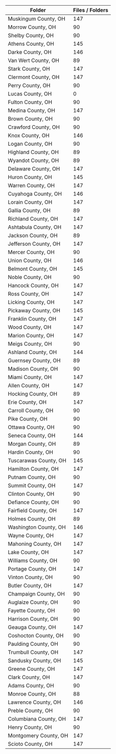 | Folder                |   Files / Folders |
|-----------------------|-------------------|
| Muskingum County, OH  |               147 |
| Morrow County, OH     |                90 |
| Shelby County, OH     |                90 |
| Athens County, OH     |               145 |
| Darke County, OH      |               146 |
| Van Wert County, OH   |                89 |
| Stark County, OH      |               147 |
| Clermont County, OH   |               147 |
| Perry County, OH      |                90 |
| Lucas County, OH      |                 0 |
| Fulton County, OH     |                90 |
| Medina County, OH     |               147 |
| Brown County, OH      |                90 |
| Crawford County, OH   |                90 |
| Knox County, OH       |               146 |
| Logan County, OH      |                90 |
| Highland County, OH   |                89 |
| Wyandot County, OH    |                89 |
| Delaware County, OH   |               147 |
| Huron County, OH      |               145 |
| Warren County, OH     |               147 |
| Cuyahoga County, OH   |               146 |
| Lorain County, OH     |               147 |
| Gallia County, OH     |                89 |
| Richland County, OH   |               147 |
| Ashtabula County, OH  |               147 |
| Jackson County, OH    |                89 |
| Jefferson County, OH  |               147 |
| Mercer County, OH     |                90 |
| Union County, OH      |               146 |
| Belmont County, OH    |               145 |
| Noble County, OH      |                90 |
| Hancock County, OH    |               147 |
| Ross County, OH       |               147 |
| Licking County, OH    |               147 |
| Pickaway County, OH   |               145 |
| Franklin County, OH   |               147 |
| Wood County, OH       |               147 |
| Marion County, OH     |               147 |
| Meigs County, OH      |                90 |
| Ashland County, OH    |               144 |
| Guernsey County, OH   |                89 |
| Madison County, OH    |                90 |
| Miami County, OH      |               147 |
| Allen County, OH      |               147 |
| Hocking County, OH    |                89 |
| Erie County, OH       |               147 |
| Carroll County, OH    |                90 |
| Pike County, OH       |                90 |
| Ottawa County, OH     |                90 |
| Seneca County, OH     |               144 |
| Morgan County, OH     |                89 |
| Hardin County, OH     |                90 |
| Tuscarawas County, OH |               145 |
| Hamilton County, OH   |               147 |
| Putnam County, OH     |                90 |
| Summit County, OH     |               147 |
| Clinton County, OH    |                90 |
| Defiance County, OH   |                90 |
| Fairfield County, OH  |               147 |
| Holmes County, OH     |                89 |
| Washington County, OH |               146 |
| Wayne County, OH      |               147 |
| Mahoning County, OH   |               147 |
| Lake County, OH       |               147 |
| Williams County, OH   |                90 |
| Portage County, OH    |               147 |
| Vinton County, OH     |                90 |
| Butler County, OH     |               147 |
| Champaign County, OH  |                90 |
| Auglaize County, OH   |                90 |
| Fayette County, OH    |                90 |
| Harrison County, OH   |                90 |
| Geauga County, OH     |               147 |
| Coshocton County, OH  |                90 |
| Paulding County, OH   |                90 |
| Trumbull County, OH   |               147 |
| Sandusky County, OH   |               145 |
| Greene County, OH     |               147 |
| Clark County, OH      |               147 |
| Adams County, OH      |                90 |
| Monroe County, OH     |                88 |
| Lawrence County, OH   |               146 |
| Preble County, OH     |                90 |
| Columbiana County, OH |               147 |
| Henry County, OH      |                90 |
| Montgomery County, OH |               147 |
| Scioto County, OH     |               147 |